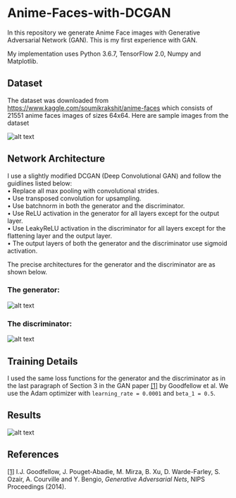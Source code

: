 # Anime-Faces-with-DCGAN

In this repository we generate Anime Face images with Generative Adversarial Network (GAN). This is my first experience with GAN.

My implementation uses Python 3.6.7, TensorFlow 2.0, Numpy and Matplotlib.

## Dataset

The dataset was downloaded from https://www.kaggle.com/soumikrakshit/anime-faces which consists of 21551 anime faces images of sizes 64x64. Here are sample images from the dataset

![alt text](https://github.com/yernat-assylbekov/Anime-Faces-with-DCGAN/blob/master/images/images_from_train_set.png?raw=true)

## Network Architecture

I use a slightly modified DCGAN (Deep Convolutional GAN) and follow the guidlines listed below:<br>
• Replace all max pooling with convolutional strides.<br>
• Use transposed convolution for upsampling.<br>
• Use batchnorm in both the generator and the discriminator.<br>
• Use ReLU activation in the generator for all layers except for the output layer.<br>
• Use LeakyReLU activation in the discriminator for all layers except for the flattening layer and the output layer.<br>
• The output layers of both the generator and the discriminator use sigmoid activation.

The precise architectures for the generator and the discriminator are as shown below.<br>
### The generator:<br>
![alt text](https://github.com/yernat-assylbekov/Anime-Faces-with-DCGAN/blob/master/images/generator_diagram.png?raw=true)<br>
### The discriminator:<br>
![alt text](https://github.com/yernat-assylbekov/Anime-Faces-with-DCGAN/blob/master/images/discriminator_diagram.png?raw=true)

## Training Details

I used the same loss functions for the generator and the discriminator as in the last paragraph of Section 3 in the GAN paper <a href="https://papers.nips.cc/paper/5423-generative-adversarial-nets.pdf">[1]</a> by Goodfellow et al. We use the Adam optimizer with `learning_rate = 0.0001` and `beta_1 = 0.5`.

## Results

![alt text](https://github.com/yernat-assylbekov/Anime-Faces-with-DCGAN/blob/master/images/anime_faces_generated.gif?raw=true)


## References

<a href="https://papers.nips.cc/paper/5423-generative-adversarial-nets.pdf">[1]</a> I.J. Goodfellow, J. Pouget-Abadie, M. Mirza, B. Xu, D. Warde-Farley, S. Ozair, A. Courville and Y. Bengio, <i>Generative Adversarial Nets</i>, NIPS Proceedings (2014).

